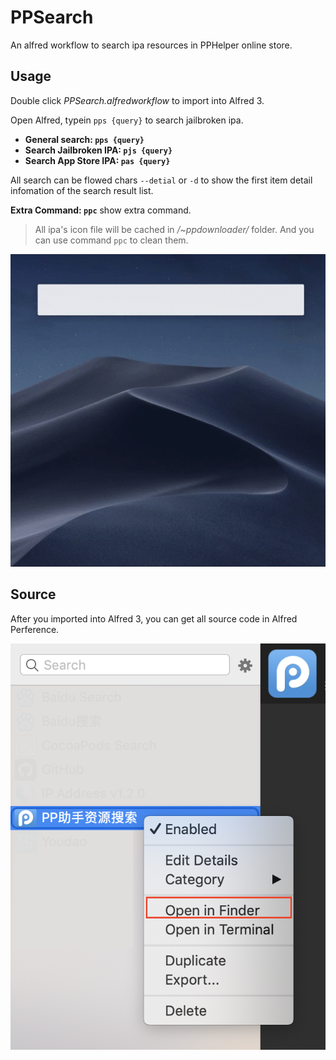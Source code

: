 # PPSearch

An alfred workflow to search ipa resources in PPHelper online store.

## Usage

Double click *PPSearch.alfredworkflow* to import into Alfred 3.

Open Alfred, typein `pps {query}` to search jailbroken ipa.

* **General search: `pps {query}`**
* **Search Jailbroken IPA: `pjs {query}`**
* **Search App Store IPA: `pas {query}`**

All search can be flowed chars `--detial` or `-d` to show the first item detail infomation of the search result list.

**Extra Command: `ppc`** show extra command.

> All ipa's icon file will be cached in */~ppdownloader/* folder. And you can use command `ppc` to clean them.

![preview.gif](Resources/preview.gif)

## Source

After you imported into Alfred 3, you can get all source code in Alfred Perference.

![Open In Finder](Resources/openinfinder.png)


